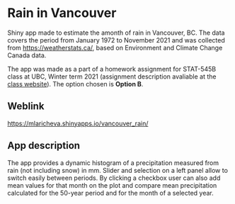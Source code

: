 # Rain in Vancouver 
Shiny app made to estimate the amonth of rain in Vancouver, BC. The data covers the period from January 1972 to November 2021 and was collected from https://weatherstats.ca/, based on Environment and Climate Change Canada data. 
 
The app was made as a part of a homework assignment for STAT-545B class at UBC, Winter term 2021 (assignment description avaliable at the [class website](https://stat545.stat.ubc.ca/assignments/assignment-b3/)). The option chosen is **Option B**. 

## Weblink 
https://mlaricheva.shinyapps.io/vancouver_rain/

## App description
The app provides a dynamic histogram of a precipitation measured from rain (not including snow) in mm. Slider and selection on a left panel allow to switch easily between periods. By clicking a checkbox user can also add mean values for that month on the plot and compare mean precipitation calculated for the 50-year period and for the month of a selected year.  

